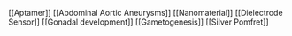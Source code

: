 [[Aptamer]]
[[Abdominal Aortic Aneurysms]]
[[Nanomaterial]]
[[Dielectrode Sensor]]
[[Gonadal development]]
[[Gametogenesis]]
[[Silver Pomfret]]
